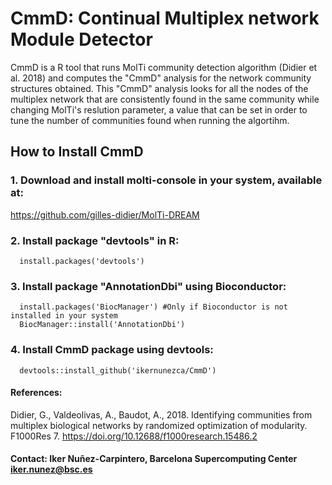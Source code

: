 # CmmD: Continual Multiplex network Module Detector
CmmD is a R tool that runs MolTi community detection algorithm (Didier et al. 2018) and computes the "CmmD" analysis for the network community structures obtained. This "CmmD" analysis looks for all the nodes of the multiplex network that are consistently found in the same community while changing MolTi's reslution parameter, a value that can be set in order to tune the number of communities found when running the algortihm.

## How to Install CmmD

### 1. Download and install molti-console in your system, available at:
https://github.com/gilles-didier/MolTi-DREAM

### 2. Install package "devtools" in R:
      install.packages('devtools')
 
### 3. Install package "AnnotationDbi" using Bioconductor:
      install.packages('BiocManager') #Only if Bioconductor is not installed in your system
      BiocManager::install('AnnotationDbi')

### 4. Install CmmD package using devtools:
      devtools::install_github('ikernunezca/CmmD')

#### References: 
Didier, G., Valdeolivas, A., Baudot, A., 2018. Identifying communities from multiplex biological networks by randomized optimization of modularity. F1000Res 7. https://doi.org/10.12688/f1000research.15486.2

#### Contact: Iker Nuñez-Carpintero, Barcelona Supercomputing Center <iker.nunez@bsc.es>
